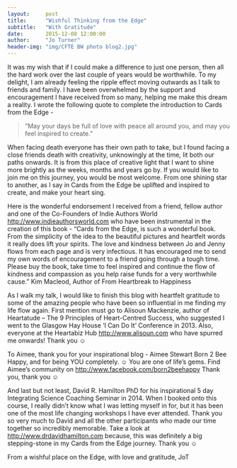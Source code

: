 ```yaml
---
layout:     post
title:      "Wishful Thinking from the Edge"
subtitle:   "With Gratitude"
date:       2015-12-08 12:00:00
author:     "Jo Turner"
header-img: "img/CFTE BW photo blog2.jpg"
---
```


It was my wish that if I could make a difference to just one person, then all the hard work over the last couple of years would be worthwhile. To my delight, I am already feeling the ripple effect moving outwards as I talk to friends and family. I have been overwhelmed by the support and encouragement I have received from so many, helping me make this dream a reality. I wrote the following quote to complete the introduction to Cards from the Edge -

<blockquote>“May your days be full of love with peace all around you, and may you feel inspired to create.”</blockquote>

When facing death everyone has their own path to take, but I found facing a close friends death with creativity, unknowingly at the time, lit both our paths onwards. It is from this place of creative light that I want to shine more brightly as the weeks, months and years go by.  If you would like to join me on this journey, you would be most welcome. From one shining star to another, as I say in Cards from the Edge be uplifted and inspired to create, and make your heart sing.

Here is the wonderful endorsement I received from a friend, fellow author and one of the Co-Founders of Indie Authors World <a href="http://www.indieauthorsworld.com">http://www.indieauthorsworld.com</a> who have been instrumental in the creation of this book -
“Cards from the Edge, is such a wonderful book. From the simplicity of the idea to the beautiful pictures and heartfelt words it really does lift your spirits. The love and kindness between Jo and Jenny flows from each page and is very infectious. It has encouraged me to send my own words of encouragement to a friend going through a tough time. Please buy the book, take time to feel inspired and continue the flow of kindness and compassion as you help raise funds for a very worthwhile cause.” Kim Macleod, Author of From Heartbreak to Happiness

As I walk my talk, I would like to finish this blog with heartfelt gratitude to some of the amazing people who have been so influential in me finding my life flow again. First mention must go to Alisoun Mackenzie, author of Heartatude – The 9 Principles of Heart-Centred Success, who suggested I went to the Glasgow Hay House ‘I Can Do It’ Conference in 2013. Also, everyone at the Heartabiz Hub <a href="http://www.alisoun.com">http://www.alisoun.com</a> who have spurred me onwards! Thank you ☺

To Aimee, thank you for your inspirational blog - Aimee Stewart Born 2 Bee Happy, and for being YOU completely. ☺ You are one of life’s gems. Find Aimee’s community on <a href="http://www.facebook.com/born2beehappy">http://www.facebook.com/born2beehappy</a> Thank you, thank you ☺

And last but not least, David R. Hamilton PhD for his inspirational 5 day Integrating Science Coaching Seminar in 2014. When I booked onto this course, I really didn’t know what I was letting myself in for, but it has been one of the most life changing workshops I have ever attended. Thank you so very much to David and all the other participants who made our time together so incredibly memorable. Take a look at <a href="http://www.drdavidhamilton.com">http://www.drdavidhamilton.com</a> because, this was definitely a big stepping-stone in my Cards from the Edge journey. Thank you ☺

From a wishful place on the Edge, with love and gratitude, JoT 